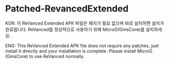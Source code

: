 # Patched-RevancedExtended

KOR: 이 ReVanced Extended APK 파일은 패치가 필요 없으며 바로 설치하면 설치가 완료됩니다.
ReVanced를 정상적으로 사용하기 위해 MicroG(GmsCore)를 설치하세요.

ENG: This ReVanced Extended APK file does not require any patches, just install it directly and your installation is complete.
Please install MicroG (GmsCore) to use ReVanced normally.
